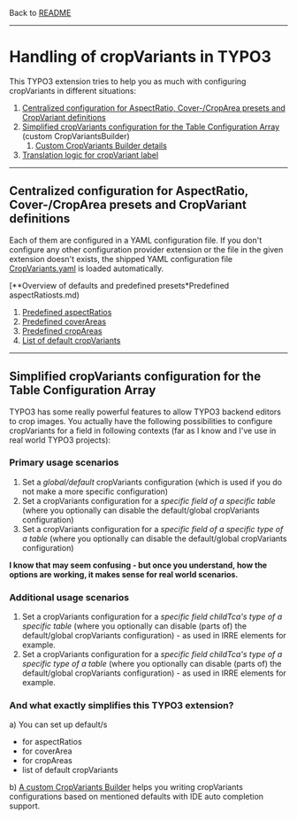 Back to [README](../../../README.md)

---

# Handling of cropVariants in TYPO3

This TYPO3 extension tries to help you as much with configuring
cropVariants in different situations:

1. [Centralized configuration for AspectRatio, Cover-/CropArea presets and CropVariant definitions](#centralized-configuration-for-aspectratio-cover-croparea-presets-and-cropvariant-definitions)
2. [Simplified cropVariants configuration for the Table Configuration Array](#simplified-cropvariants-configuration-for-the-table-configuration-array)
   (custom CropVariantsBuilder)
   1. [Custom CropVariants Builder details](CropVariantsBuilder.md)
3. [Translation logic for cropVariant label](TranslationLogic.md)

---

## Centralized configuration for AspectRatio, Cover-/CropArea presets and CropVariant definitions

Each of them are configured in a YAML configuration file. If you don't
configure any other configuration provider extension or the file in the
given extension doesn't exists, the shipped YAML configuration file
[CropVariants.yaml](../../../Configuration/ImageManipulation/CropVariants.yaml)
is loaded automatically.

[**Overview of defaults and predefined presets*Predefined aspectRatiosts.md)

1. [Predefined aspectRatios](DefaultsAndPresets.md#predefined-aspectratios)
2. [Predefined coverAreas](DefaultsAndPresets.md#predefined-coverareas)
3. [Predefined cropAreas](DefaultsAndPresets.md#predefined-cropareas)
4. [List of default cropVariants](DefaultsAndPresets.md)


---

## Simplified cropVariants configuration for the Table Configuration Array

TYPO3 has some really powerful features to allow TYPO3 backend editors
to crop images. You actually have the following possibilities to
configure cropVariants for a field in following contexts (far as I know
and I've use in real world TYPO3 projects):

### Primary usage scenarios

1. Set a *global/default* cropVariants configuration (which is used if
   you do not make a more specific configuration)
2. Set a cropVariants configuration for a *specific field of a specific
   table* (where you optionally can disable the default/global
   cropVariants configuration)
3. Set a cropVariants configuration for a *specific field of a specific
   type of a table* (where you optionally can disable the default/global
   cropVariants configuration)

**I know that may seem confusing - but once you understand, how the
options are working, it makes sense for real world scenarios.**

### Additional usage scenarios

1. Set a cropVariants configuration for a *specific field childTca's
   type of a specific table* (where you optionally can disable (parts
   of) the default/global cropVariants configuration) - as used in IRRE
   elements for example.
2. Set a cropVariants configuration for a *specific field childTca's
   type of a specific type of a table* (where you optionally can disable
   (parts of) the default/global cropVariants configuration) - as used
   in IRRE elements for example.

### And what exactly simplifies this TYPO3 extension?

a) You can set up default/s
* for aspectRatios
* for coverArea
* for cropAreas
* list of default cropVariants

b) [A custom CropVariants Builder](CropVariantsBuilder.md) helps you
writing cropVariants configurations based on mentioned defaults with IDE
auto completion support.

